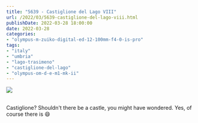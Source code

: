 ```yaml
---
title: "5639 - Castiglione del Lago VIII"
url: /2022/03/5639-castiglione-del-lago-viii.html
publishDate: 2022-03-28 18:00:00
date: 2022-03-28
categories:
- "olympus-m-zuiko-digital-ed-12-100mm-f4-0-is-pro"
tags:
- "italy"
- "umbria"
- "lago-trasimeno"
- "castiglione-del-lago"
- "olympus-om-d-e-m1-mk-ii"
---
```

<div class="container">
<div class="center"><a target="_blank" href="https://d25zfm9zpd7gm5.cloudfront.net/1200x1200/2019/20190904_114102_lr.jpg"><img class="webfeedsFeaturedVisual" src="https://d25zfm9zpd7gm5.cloudfront.net/0600x0600/2019/20190904_114102_lr.jpg" /></a></div>
</div>
<br />

Castiglione? Shouldn't there be a castle, you might have
wondered. Yes, of course there is :smile:
